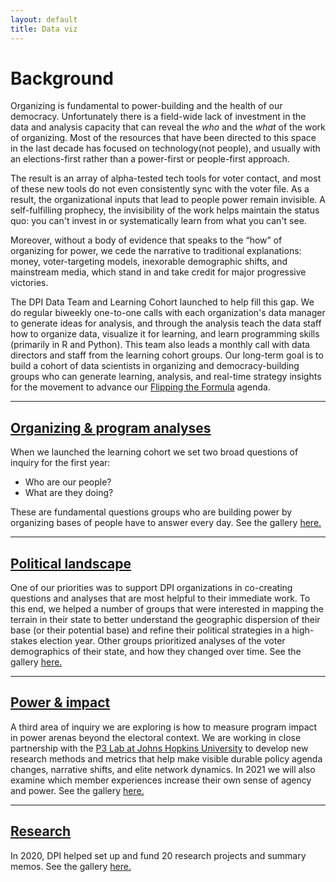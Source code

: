 ```yaml
---
layout: default
title: Data viz
---
```

# Background
Organizing is fundamental to power-building and the health of our democracy. Unfortunately there is a field-wide lack of investment in the data and analysis capacity that can reveal the <i>who</i> and the <i>what</i> of the work of organizing. Most of the resources that have been directed to this space in the last decade has focused on technology(not people), and usually with an elections-first rather than a power-first or people-first approach.

The result is an array of alpha-tested tech tools for voter contact, and most of these new tools do not even consistently sync with the voter file. As a result, the organizational inputs that lead to people power remain invisible. A self-fulfilling prophecy, the invisibility of the work helps maintain the status quo: you can't invest in or systematically learn from what you can't see.

Moreover, without a body of evidence that speaks to the “how” of organizing for power, we cede the narrative to traditional explanations: money, voter-targeting models, inexorable demographic shifts, and mainstream media, which stand in and take credit for major progressive victories.

The DPI Data Team and Learning Cohort launched to help fill this gap. We do regular biweekly one-to-one calls with each organization's data manager to generate ideas for analysis, and through the analysis teach the data staff how to organize data, visualize it for learning, and learn programming skills (primarily in R and Python). This team also leads a monthly call with data directors and staff from the learning cohort groups. Our long-term goal is to build a cohort of data scientists in organizing and democracy-building groups who can generate learning, analysis, and real-time strategy insights for the movement to advance our <a href="https://democracy-power-innovation.github.io/blog/2020/09/23/flip-the-formula">Flipping the Formula</a> agenda.

---
## <a href="/data-viz/organizing/index.html"> Organizing & program analyses </a>
When we launched the learning cohort we set two broad questions of inquiry for the first year:

- Who are our people?
- What are they doing?

These are fundamental questions groups who are building power by organizing bases of people have to answer every day. See the gallery <a href="/data-viz/organizing/index.html"> here.</a>

---
## <a href="/data-viz/pol-landscape/index.html"> Political landscape</a>
One of our priorities was to support DPI organizations in co-creating questions and analyses that are most helpful to their immediate work. To this end, we helped a number of groups that were interested in mapping the terrain in their state to better understand the geographic dispersion of their base (or their potential base) and refine their political strategies in a high-stakes election year. Other groups prioritized analyses of the voter demographics of their state, and how they changed over time. See the gallery <a href="/data-viz/pol-landscape/index.html"> here.</a>

---
## <a href="/data-viz/power/index.html"> Power & impact </a>
A third area of inquiry we are exploring is how to measure program impact in power arenas beyond the electoral context. We are working in close partnership with the <a href="https://snfagora.jhu.edu/project/p3-lab/">P3 Lab at Johns Hopkins University</a> to develop new research methods and metrics that help make visible durable policy agenda changes, narrative shifts, and elite network dynamics. In 2021 we will also examine which member experiences increase their own sense of agency and power. See the gallery <a href="/data-viz/power/index.html"> here.</a>

---
## <a href="/data-viz/research/index.html"> Research</a>
In 2020, DPI helped set up and fund 20 research projects and summary memos. See the gallery <a href="/data-viz/research/index.html"> here.</a>


